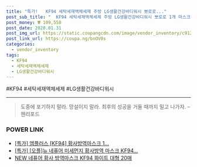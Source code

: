 ```yaml
--- 
title: "특가!   KF94 세탁세재액체세제 주방 LG생활건강바디워시 뽀로로..." 
post_sub_title: "  KF94 세탁세재액체세제 주방 LG생활건강바디워시 뽀로로 1개 마스크 선물세트 어린이 50매" 
post_money: ₩ 109,550 
post_date: 2020.01.31 
post_img_url: https://static.coupangcdn.com/image/vendor_inventory/c912/0d3f6e2b294611d6004d72b18afb1b04b3c42ed27e71d65e8802fd9ec0c4.jpg 
post_link_url: https://coupa.ng/bnOV0s 
categories: 
  - vendor_inventory 
tags: 
  - KF94 
  - 세탁세재액체세제 
  - LG생활건강바디워시 
--- 
```

  #KF94 #세탁세재액체세제 #LG생활건강바디워시 
<hr> 

> 도중에 포기하지 말라. 망설이지 말라. 최후의 성공을 거둘 때까지 밀고 나가자. – 헨리포드 


### POWER LINK

* <a href="https://blog.naver.com/an0733/221790359174" target="_blank">[특가] 엠플러스 [KF94] 황사방역마스크 1...</a>
* <a href="https://blog.naver.com/sakai111/221788415044" target="_blank">[특가] [오플]뉴 네퓨어 미세먼지 황사방역 마스크 KF94...</a>
* <a href="https://blog.naver.com/sakai111/221784494447" target="_blank">NEW 네퓨어 황사 방역마스크 KF94 화이트 대형 20매</a>
